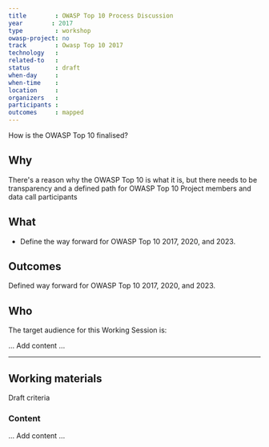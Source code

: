 ```yaml
---
title        : OWASP Top 10 Process Discussion
year		: 2017
type         : workshop
owasp-project: no
track        : Owasp Top 10 2017
technology   :
related-to   :
status       : draft
when-day     :
when-time    :
location     :
organizers   :
participants :
outcomes     : mapped
---
```


How is the OWASP Top 10 finalised?

## Why

There's a reason why the OWASP Top 10 is what it is, but there needs to be transparency
and a defined path for OWASP Top 10 Project members and data call participants

## What

 - Define the way forward for OWASP Top 10 2017, 2020, and 2023.

## Outcomes

Defined way forward for OWASP Top 10 2017, 2020, and 2023.

## Who

The target audience for this Working Session is:

... Add content ...

---

## Working materials

Draft criteria

### Content

... Add content ...
